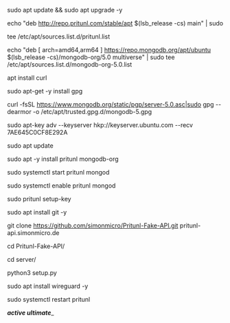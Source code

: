 sudo apt update && sudo apt upgrade -y

echo "deb http://repo.pritunl.com/stable/apt $(lsb_release -cs) main" | sudo 

tee /etc/apt/sources.list.d/pritunl.list

echo "deb [ arch=amd64,arm64 ] https://repo.mongodb.org/apt/ubuntu $(lsb_release -cs)/mongodb-org/5.0 multiverse" | sudo tee /etc/apt/sources.list.d/mongodb-org-5.0.list

apt install curl

sudo apt-get -y install gpg

curl -fsSL https://www.mongodb.org/static/pgp/server-5.0.asc|sudo gpg --dearmor -o /etc/apt/trusted.gpg.d/mongodb-5.gpg

sudo apt-key adv --keyserver hkp://keyserver.ubuntu.com --recv 7AE645C0CF8E292A

sudo apt update

sudo apt -y install pritunl mongodb-org

sudo systemctl start pritunl mongod

sudo systemctl enable pritunl mongod

sudo pritunl setup-key

sudo apt install git -y

git clone https://github.com/simonmicro/Pritunl-Fake-API.git    pritunl-api.simonmicro.de

cd Pritunl-Fake-API/

cd server/

python3 setup.py      

sudo apt install wireguard -y

sudo systemctl restart pritunl

___active ultimate____
